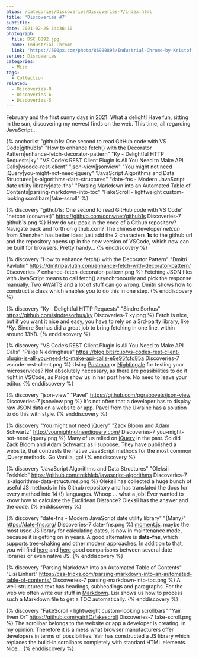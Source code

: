```yaml
---
alias: /categories/Discoveries/Discoveries-7/index.html
title: 'Discoveries #7'
subtitle:
date: 2021-02-25 14:36:10
photograph:
  file: DSC_8892.jpg
  name: Industrial Chrome
  link: 'https://500px.com/photo/86990893/Industrial-Chrome-by-Kristof-Zerbe/'
series: Discoveries
categories:
  - Misc
tags:
  - Collection
related:
  - Discoveries-8
  - Discoveries-6
  - Discoveries-5
---
```


February and the first sunny days in 2021. What a delight! Have fun, sitting in the sun, discovering my newest finds on the web. This time, all regarding JavaScript...

{% anchorlist 
  "github1s: One second to read GitHub code with VS Code|github1s"
  "How to enhance fetch() with the Decorator Pattern|enhance-fetch-decorator-pattern"
  "Ky - Delightful HTTP Requests|ky"
  "VS Code’s REST Client Plugin is All You Need to Make API Calls|vscode-rest-client"
  "json-view|jsonview"
  "You might not need jQuery|you-might-not-need-jquery"
  "JavaScript Algorithms and Data Structures|js-algorithms-data-structures"
  "date-fns - Modern JavaScript date utility library|date-fns"
  "Parsing Markdown into an Automated Table of Contents|parsing-markdown-into-toc"
  "FakeScroll - lightweight custom-looking scrollbars|fake-scroll"
%}

<!-- more -->

{% discovery "github1s: One second to read GitHub code with VS Code" "netcon (conwnet)" https://github.com/conwnet/github1s Discoveries-7 github1s.png %}
How do you peak in the code of a Github repository? Navigate back and forth on github.com? The chinese developer *netcon* from Shenzhen has better idea: just add the 2 characters **1s** to the github url and the repository opens up in the new version of VSCode, which now can be built for  browsers. Pretty handy...
{% enddiscovery %}

{% discovery "How to enhance fetch() with the Decorator Pattern" "Dmitri Pavlutin" https://dmitripavlutin.com/enhance-fetch-with-decorator-pattern/ Discoveries-7 enhance-fetch-decorator-pattern.png %}
Fetching JSON files with JavaScript means to call fetch() asynchronously and pick the response manually. Two AWAITS and a lot of stuff can go wrong. Dmitri shows how to construct a class which enables you to do this in one step.
{% enddiscovery %}

{% discovery "Ky - Delightful HTTP Requests" "Sindre Sorhus" https://github.com/sindresorhus/ky Discoveries-7 ky.png %}
Fetch is nice, but if you want it nice and easy, you have to rely on a 3rd-party library, like **Ky*. Sindre Sorhus did a great job to bring fetching in one line, within around 13KB.
{% enddiscovery %}

{% discovery "VS Code’s REST Client Plugin is All You Need to Make API Calls" "Paige Niedringhaus" https://blog.bitsrc.io/vs-codes-rest-client-plugin-is-all-you-need-to-make-api-calls-e9e95fcfd85a Discoveries-7 vscode-rest-client.png %}
Using [Postman](https://www.postman.com/product/rest-client/) or [Nightingale](https://nightingale.rest/) for testing your microservices? Not absolutely necessary, as there are possibilities to do it right in VSCode, as Paige show us in her post here. No need to leave your editor.
{% enddiscovery %}

{% discovery "json-view" "Pavel" https://github.com/pgrabovets/json-view Discoveries-7 jsonview.png %}
It's not often that a developer has to display raw JSON data on a website or app. Pavel from the Ukraine has a solution to do this with style.
{% enddiscovery %}

{% discovery "You might not need jQuery" "Zack Bloom and Adam Schwartz" http://youmightnotneedjquery.com/ Discoveries-7 you-might-not-need-jquery.png %}
Many of us relied on [jQuery](https://jquery.com/) in the past. So did Zack Bloom and Adam Schwartz as I suppose. They have published a website, that contrasts the native JavaScript methods for the most common jQuery methods. Go Vanilla, go!
{% enddiscovery %}

{% discovery "JavaScript Algorithms and Data Structures" "Oleksii Trekhleb" https://github.com/trekhleb/javascript-algorithms Discoveries-7 js-algorithms-data-structures.png %}
Oleksii has collected a huge bunch of useful JS methods in his Github repository and has translated the docs for every method into 14 (!) languages. Whoop ... what a job! Ever wanted to know how to calculate the Euclidean Distance? Oleksii has the answer and the code.
{% enddiscovery %}

{% discovery "date-fns - Modern JavaScript date utility library" "{Many}" https://date-fns.org/ Discoveries-7 date-fns.png %}
[moment.js](https://momentjs.com/), maybe the most used JS library for calculating dates, is now in maintenance mode, because it is getting on in years. A good alternative is **date-fns**, which supports tree-shaking and other modern approaches. In addition to that, you will find [here](https://github.com/you-dont-need/You-Dont-Need-Momentjs) and [here](https://blog.logrocket.com/4-alternatives-to-moment-js-for-internationalizing-dates/) good comparisons between several date libraries or even native JS.
{% enddiscovery %}

{% discovery "Parsing Markdown into an Automated Table of Contents" "Lisi Linhart" https://css-tricks.com/parsing-markdown-into-an-automated-table-of-contents/ Discoveries-7 parsing-markdown-into-toc.png %}
A well-structured text has headings, subheadings and paragraphs. For the web we often write our stuff in [Markdown](https://en.wikipedia.org/wiki/Markdown). Lisi shows us how to process such a Markdown file to get a TOC automatically.
{% enddiscovery %}

{% discovery "FakeScroll - lightweight custom-looking scrollbars" "Yair Even Or" https://github.com/yairEO/fakescroll Discoveries-7 fake-scroll.png %}
The scrollbar belongs to the website or app a developer is creating, in my opinion. Therefore it is a mess what browser manufacturers offer developers in terms of possibilities. Yair has constructed a JS library which replaces the build-in scrollbars completely with standard HTML elements. Nice...
{% enddiscovery %}